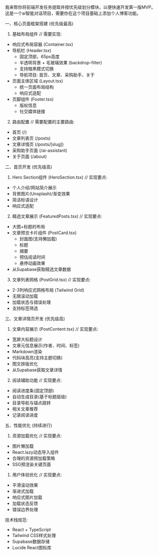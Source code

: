 我来帮你将前端开发任务提取并按优先级划分模块，以便快速开发第一版MVP。
这是一个ai智能对话项目，需要你在这个项目基础上添加个人博客功能。

一、核心页面框架搭建 (优先级最高)
1. 基础布局组件
// 需要实现:
- 响应式布局容器 (Container.tsx)
- 导航栏 (Header.tsx)
  - 固定顶部，65px高度
  - 半透明背景 + 毛玻璃效果 (backdrop-filter)
  - 支持暗黑模式切换
  - 导航项目: 首页、文章、采购助手、关于
- 页面主体区域 (Layout.tsx)
  - 统一页面布局结构
  - 响应式适配
- 页脚组件 (Footer.tsx)
  - 版权信息
  - 社交媒体链接

2. 路由配置
// 需要配置的主要路由:
- 首页 (/)
- 文章列表页 (/posts)
- 文章详情页 (/posts/[slug]) 
- 采购助手页面 (/ai-assistant)
- 关于页面 (/about)

二、首页开发 (优先级高)
1. Hero Section组件 (HeroSection.tsx)
// 实现要点:
- 个人介绍/网站简介展示
- 背景图片(Unsplash)/渐变效果
- 简洁标语设计
- 响应式适配

2. 精选文章展示 (FeaturedPosts.tsx)
// 实现要点:
- 大图+标题的布局
- 文章预览卡片组件 (PostCard.tsx)
  - 封面图(支持懒加载)
  - 标题
  - 摘要
  - 预估阅读时间
  - 悬停动画效果
- 从Supabase获取精选文章数据

3. 文章列表网格 (PostGrid.tsx)
// 实现要点:
- 2-3列响应式网格布局 (Tailwind Grid)
- 无限滚动加载
- 加载状态与错误处理
- 支持标签筛选

三、文章详情页开发 (优先级高)
1. 文章内容展示 (PostContent.tsx)
// 实现要点:
- 宽屏大标题设计
- 文章元信息展示(作者、时间、标签)
- Markdown渲染
- 代码块高亮(支持主题切换)
- 图文排版优化
- 从Supabase获取文章详情

2. 阅读辅助功能
// 实现要点:
- 阅读进度条(固定顶部)
- 自动生成目录(基于标题层级)
- 目录导航与锚点跳转
- 相关文章推荐
- 记录阅读进度


五、性能优化 (持续进行)
1. 资源加载优化
// 实现要点:
- 图片懒加载
- React.lazy动态导入组件
- 合理的资源预加载策略
- SSG预渲染关键页面

1. 用户体验优化
// 实现要点:
- 平滑滚动效果
- 渐进式加载
- 响应式图片加载
- 加载状态反馈
- 错误边界处理

技术栈规范:
- React + TypeScript
- Tailwind CSS样式处理
- Supabase数据存储
- Lucide React图标库
